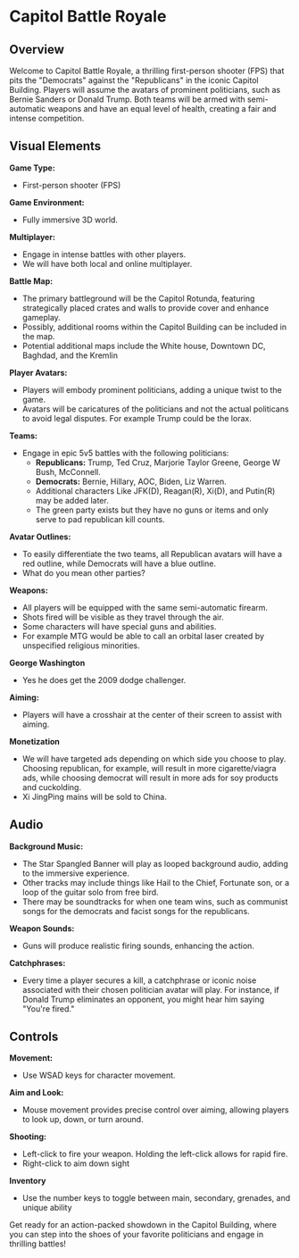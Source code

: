 # Capitol Battle Royale

## Overview

Welcome to Capitol Battle Royale, a thrilling first-person shooter (FPS) that pits the "Democrats" against the "Republicans" in the iconic Capitol Building. Players will assume the avatars of prominent politicians, such as Bernie Sanders or Donald Trump. Both teams will be armed with semi-automatic weapons and have an equal level of health, creating a fair and intense competition.

## Visual Elements

**Game Type:**
- First-person shooter (FPS)

**Game Environment:**
- Fully immersive 3D world.

**Multiplayer:**
- Engage in intense battles with other players.
- We will have both local and online multiplayer.

**Battle Map:**
- The primary battleground will be the Capitol Rotunda, featuring strategically placed crates and walls to provide cover and enhance gameplay.
- Possibly, additional rooms within the Capitol Building can be included in the map.
- Potential additional maps include the White house, Downtown DC, Baghdad, and the Kremlin

**Player Avatars:**
- Players will embody prominent politicians, adding a unique twist to the game.
- Avatars will be caricatures of the politicians and not the actual politicans to avoid legal disputes. For example Trump could be the lorax.

**Teams:**
- Engage in epic 5v5 battles with the following politicians:
  - **Republicans:** Trump, Ted Cruz, Marjorie Taylor Greene, George W Bush, McConnell.
  - **Democrats:** Bernie, Hillary, AOC, Biden, Liz Warren.
  - Additional characters Like JFK(D), Reagan(R), Xi(D), and Putin(R) may be added later.
  - The green party exists but they have no guns or items and only serve to pad republican kill counts.

**Avatar Outlines:**
- To easily differentiate the two teams, all Republican avatars will have a red outline, while Democrats will have a blue outline.
- What do you mean other parties?

**Weapons:**
- All players will be equipped with the same semi-automatic firearm.
- Shots fired will be visible as they travel through the air.
- Some characters will have special guns and abilities.
- For example MTG would be able to call an orbital laser created by unspecified religious minorities.

**George Washington**
- Yes he does get the 2009 dodge challenger.

**Aiming:**
- Players will have a crosshair at the center of their screen to assist with aiming.

**Monetization**
- We will have targeted ads depending on which side you choose to play. Choosing republican, for example, will result in more cigarette/viagra ads, while choosing democrat will result in more ads for soy products and cuckolding.
- Xi JingPing mains will be sold to China.

## Audio

**Background Music:**
- The Star Spangled Banner will play as looped background audio, adding to the immersive experience.
- Other tracks may include things like Hail to the Chief, Fortunate son, or a loop of the guitar solo from free bird.
- There may be soundtracks for when one team wins, such as communist songs for the democrats and facist songs for the republicans.

**Weapon Sounds:**
- Guns will produce realistic firing sounds, enhancing the action.

**Catchphrases:**
- Every time a player secures a kill, a catchphrase or iconic noise associated with their chosen politician avatar will play. For instance, if Donald Trump eliminates an opponent, you might hear him saying "You're fired."

## Controls

**Movement:**
- Use WSAD keys for character movement.

**Aim and Look:**
- Mouse movement provides precise control over aiming, allowing players to look up, down, or turn around.

**Shooting:**
- Left-click to fire your weapon. Holding the left-click allows for rapid fire.
- Right-click to aim down sight

**Inventory**
- Use the number keys to toggle between main, secondary, grenades, and unique ability

Get ready for an action-packed showdown in the Capitol Building, where you can step into the shoes of your favorite politicians and engage in thrilling battles!


